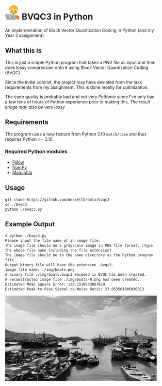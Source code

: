 # <img src="logo.svg" width="48px" height="48px" alt="logo"> BVQC3 in Python

An implementation of Block Vector Quantization Coding in Python (and my Year 2 assignment)

## What this is

This is just a simple Python program that takes a PNG file as input and then does lossy compression onto it using Block Vector Quantization Coding (BVQC).

Since the initial commit, the project may have deviated from the task requirements from my assignment. This is done mostly for optimization.

The code quality is probably bad and not very *Pythonic* since I've only had a few tens of hours of Python experience prior to making this. *The result image may also be very lossy*

## Requirements

The program uses a new feature from Python 3.10 `match/case` and thus requires Python >= 3.10.

### Required Python modules

* [Pillow][1]
* [NumPy][2]
* [Matplotlib][3]

## Usage
```
git clone https://github.com/WessellUrdata/bvqc3
cd ./bvqc3
python ./bvqc3.py
```

## Example Output

```
$ python ./bvqc3.py 
Please input the file name of an image file.
The image file should be a grayscale image in PNG file format. (Type the whole file name including the file extension)
The image file should be in the same directory as the Python program file.
Output binary file will have the extension .bvqc3.
Image file name: ./img/boats.png
A binary file ./img/boats.bvqc3 encoded in BVQC has been created.
A reconstructed image file ./img/boats-R.png has been created.
Estimated Mean Square Error: 128.1510533807829
Estimated Peak-to-Peak Signal-to-Noise Ratio: 27.053581805030813
```

<img src="./img/boats-R.png" alt="result-image">

[//]: # (Links Reference)
[1]: https://github.com/python-pillow/Pillow/
[2]: https://github.com/numpy/numpy
[3]: https://github.com/matplotlib/matplotlib
